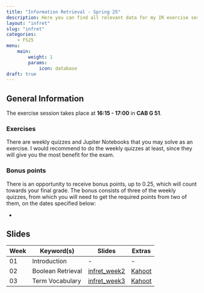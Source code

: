 ```yaml
---
title: "Information Retrieval - Spring 25"
description: Here you can find all relevant data for my IR exercise sessions. If you spot any mistakes or have any suggestions for improvements, don't hesitate to contact me.
layout: "infret"
slug: "infret"
categories:
    - FS25
menu:
    main:
        weight: 1
        params: 
            icon: database
draft: true
---
```


## General Information

The exercise session takes place at **16:15 - 17:00** in **CAB G 51**.

### Exercises

There are weekly quizzes and Jupiter Notebooks that you may solve as an exercise. I would recommend to do the weekly quizzes at least, since they will give you the most benefit for the exam. 

### Bonus points

There is an opportunity to receive bonus points, up to 0.25, which will count towards your final grade. The bonus consists of three of the weekly quizzes, from which you will need to get the required points from two of them, on the dates specified below:

- 

## Slides

| Week | Keyword(s) | Slides | Extras |
| ---- | ---------- | ------ | ------ |
|  01  |   Introduction    | - | - |
|  02  | Boolean Retrieval | [infret_week2](./file/Ex_session_week2.pdf) | [Kahoot](https://create.kahoot.it/details/ed2e86e1-3521-45f9-8edc-8d1693f8bae4)
|  03  | Term Vocabulary   | [infret_week3](./file/Ex_session_week3.pdf) | [Kahoot](https://create.kahoot.it/details/cbb1ed53-a726-44d0-ab70-0a976c7b6505)